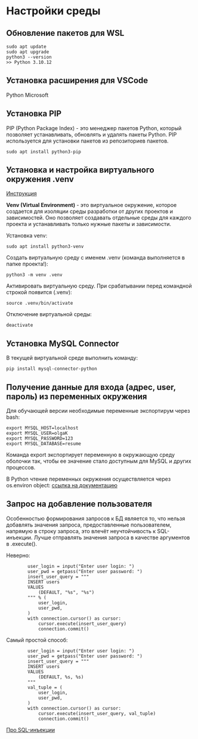 # Настройки среды
## Обновление пакетов для WSL
```
sudo apt update
sudo apt upgrade
python3 --version
>> Python 3.10.12
```

## Установка расширения для VSCode
Python Microsoft

## Установка PIP
PIP (Python Package Index) - это менеджер пакетов Python, который позволяет устанавливать, обновлять и удалять пакеты Python. PIP используется для установки пакетов из репозиториев пакетов.

```
sudo apt install python3-pip
```

## Установка и настройка виртуального окружения .venv
 
[Инструкция](https://learn.microsoft.com/ru-ru/windows/python/web-frameworks)

**Venv (Virtual Environment)** - это виртуальное окружение, которое создается для изоляции среды разработки от других проектов и зависимостей. Оно позволяет создавать отдельные среды для каждого проекта и устанавливать только нужные пакеты и зависимости.

Установка venv:
```
sudo apt install python3-venv
```

Cоздать виртуальную среду с именем .venv (команда выполняется в папке проекта!):
```
python3 -m venv .venv
```

Активировать виртуальную среду. При срабатывании перед командной строкой появится (.venv):
```
source .venv/bin/activate
```
Отключение виртуальной среды:
```
deactivate
```

## Установка MySQL Connector
В текущей виртуальной среде выполнить команду:
```
pip install mysql-connector-python
```

## Получение данные для входа (адрес, user, пароль) из переменных окружения

Для обучающей версии необходимые переменные экспортирум через bash:
```
export MYSQL_HOST=localhost
export MYSQL_USER=olgaK
export MYSQL_PASSWORD=123
export MYSQL_DATABASE=resume
```
Команда export экспортирует переменную в окружающую среду оболочки так, чтобы ее значение стало доступным для MySQL и других процессов.

В Python чтение переменных окружения осуществляется через os.environ object: [ссылка на документацию](https://www.geeksforgeeks.org/python-os-environ-object/)

## Запрос на добавление пользователя

Особенностью формирования запросов к БД является то, что нельзя добавлять значения запроса, предоставленные пользователем, напрямую в строку запроса, это влечёт неучтойчивость к SQL-инъекции. Лучше отправлять значения запроса в качестве аргументов в .execute().

Неверно:
```
        user_login = input("Enter user login: ")
        user_pwd = getpass("Enter user password: ")
        insert_user_query = """
        INSERT users
        VALUES
            (DEFAULT, "%s", "%s")
        """ % (
            user_login,
            user_pwd,
        )
        with connection.cursor() as cursor:
            cursor.execute(insert_user_query)
            connection.commit()
```

Самый простой способ:
```
        user_login = input("Enter user login: ")
        user_pwd = getpass("Enter user password: ")
        insert_user_query = """
        INSERT users
        VALUES
            (DEFAULT, %s, %s)
        """ 
        val_tuple = (
            user_login,
            user_pwd,
        )
        with connection.cursor() as cursor:
            cursor.execute(insert_user_query, val_tuple)
            connection.commit()
```

[Про SQL-инъекции](https://realpython.com/prevent-python-sql-injection/)